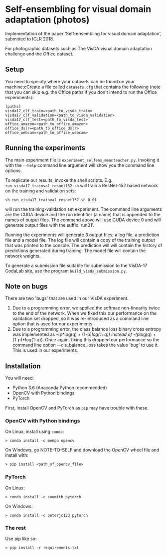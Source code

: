 # Self-ensembling for visual domain adaptation (photos)

Implementation of the paper 'Self-ensembling for visual domain adaptation', submitted to ICLR 2018.

For photographic datasets such as The VisDA visual domain adaptation challenge and the Office dataset.

## Setup

You need to specify where your datasets can be found on your machine;cCreate a file called `datasets.cfg` that
contains the following (note that you can skip e.g. the Office paths if you don't intend to run the Office
experiments):

```
[paths]
visda17_clf_train=<path_to_visda_train>
visda17_clf_validation=<path_to_visda_validation>
visda17_clf_test=<path_to_visda_test>
office_amazon=<path_to_office_amazon>
office_dslr=<path_to_office_dslr>
office_webcam=<path_to_office_webcam>
```


## Running the experiments

The main experiment file is `experiment_selfens_meanteacher.py`. Invoking it with the `--help` command line argument
will show you the command line options.

To replicate our results, invoke the shell scripts. E.g. `run_visda17_trainval_resnet152.sh` will train a ResNet-152
based network on the training and validation sets:

```sh run_visda17_trainval_resnet152.sh 0 01```

will run the training-validation set experiment. The command line arguments are the CUDA device and the run
identifier (a name) that is appended to the names of output files. The command above will use CUDA device 0 and will
generate output files with the suffix 'run01'.

Running the experiments will generate 3 output files; a log file, a prediction file and a model file. The log file
will contain a copy of the training output that was printed to the console. The prediction will will contain the
history of predictions generated during training. The model file will contain the network weights.

To generate a submission file suitable for submission to the VisDA-17 CodaLab site, use the program
`build_visda_submission.py`.

## Note on bugs

There are two 'bugs' that are used in our VisDA experiment.

1. Due to a programming error, we applied the softmax non-linearity twice to the end of the network. When we fixed
this our performance on the validation set dropped, so it was re-introduced as a command line option that is used
for our experiments.
2. Due to a programming error, the class balance loss binary cross entropy was implemented as
-(p*log(q) + (1-p)*log(1+q)) instead of -(p*log(q) + (1-p)*log(1-q)). Once again, fixing this dropped our performance
so the command line option --cls_balance_loss takes the value 'bug' to use it. This is used in our experiments.

## Installation

You will need:

- Python 3.6 (Anaconda Python recommended)
- OpenCV with Python bindings
- PyTorch

First, install OpenCV and PyTorch as `pip` may have trouble with these.

### OpenCV with Python bindings

On Linux, install using `conda`:

```> conda install -c menpo opencv```

On Windows, go NOTE-TO-SELF <url here> and download the OpenCV wheel file and install with:

```> pip install <path_of_opencv_file>```

### PyTorch

On Linux:

```> conda install -c soumith pytorch```

On Windows:

```> conda install -c peterjc123 pytorch```

### The rest

Use pip like so:

```> pip install -r requirements.txt```
